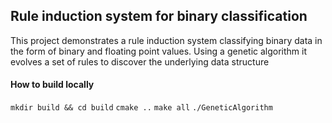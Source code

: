 ## Rule induction system for binary classification

This project demonstrates a rule induction system classifying binary data in the form of binary and floating point values. Using a genetic algorithm it evolves a set of rules to discover the underlying data structure

#### How to build locally
`mkdir build && cd build`
`cmake ..`
`make all`
`./GeneticAlgorithm`

 
